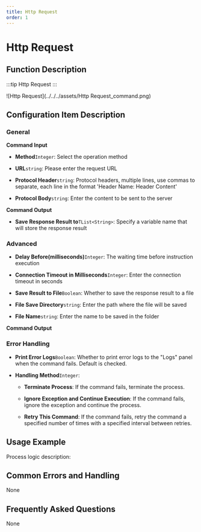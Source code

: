 ```yaml
---
title: Http Request
order: 1
---
```


# Http Request

## Function Description

:::tip 
Http Request
:::

![Http Request](../../../assets/Http Request_command.png)

## Configuration Item Description

### General

**Command Input**

- **Method**`Integer`: Select the operation method

- **URL**`string`: Please enter the request URL

- **Protocol Header**`string`: Protocol headers, multiple lines, use commas to separate, each line in the format 'Header Name: Header Content'

- **Protocol Body**`string`: Enter the content to be sent to the server


**Command Output**

- **Save Response Result to**`TList<String>`: Specify a variable name that will store the response result

### Advanced

- **Delay Before(milliseconds)**`Integer`: The waiting time before instruction execution

- **Connection Timeout in Milliseconds**`Integer`: Enter the connection timeout in seconds

- **Save Result to File**`Boolean`: Whether to save the response result to a file

- **File Save Directory**`string`: Enter the path where the file will be saved

- **File Name**`string`: Enter the name to be saved in the folder


**Command Output**

### Error Handling

- **Print Error Logs**`Boolean`: Whether to print error logs to the "Logs" panel when the command fails. Default is checked. 

- **Handling Method**`Integer`:

    - **Terminate Process**: If the command fails, terminate the process.

    - **Ignore Exception and Continue Execution**: If the command fails, ignore the exception and continue the process.

    - **Retry This Command**: If the command fails, retry the command a specified number of times with a specified interval between retries.

## Usage Example

Process logic description:

## Common Errors and Handling

None

## Frequently Asked Questions

None

